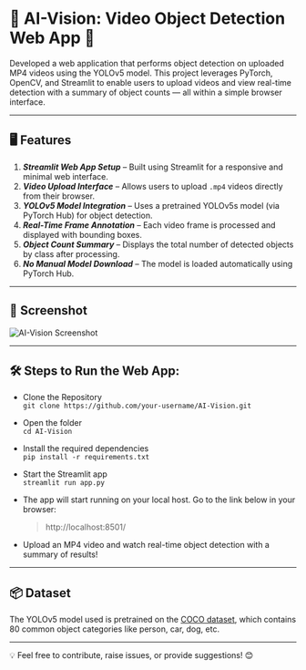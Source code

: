 # 🎯 AI-Vision: Video Object Detection Web App 🚀

Developed a web application that performs object detection on uploaded MP4 videos using the YOLOv5 model. This project leverages PyTorch, OpenCV, and Streamlit to enable users to upload videos and view real-time detection with a summary of object counts — all within a simple browser interface.

---

## 🖥️ Features

1. ***Streamlit Web App Setup*** – Built using Streamlit for a responsive and minimal web interface.
2. ***Video Upload Interface*** – Allows users to upload `.mp4` videos directly from their browser.
3. ***YOLOv5 Model Integration*** – Uses a pretrained YOLOv5s model (via PyTorch Hub) for object detection.
4. ***Real-Time Frame Annotation*** – Each video frame is processed and displayed with bounding boxes.
5. ***Object Count Summary*** – Displays the total number of detected objects by class after processing.
6. ***No Manual Model Download*** – The model is loaded automatically using PyTorch Hub.

---

## 📸 Screenshot

![AI-Vision Screenshot]([https://github.com/teja16asv/AI-Vision/issues/1#issue-3256909693](https://private-user-images.githubusercontent.com/145701247/469860070-8701ec81-eba0-44ac-a272-8d84c3fabfb2.png?jwt=eyJhbGciOiJIUzI1NiIsInR5cCI6IkpXVCJ9.eyJpc3MiOiJnaXRodWIuY29tIiwiYXVkIjoicmF3LmdpdGh1YnVzZXJjb250ZW50LmNvbSIsImtleSI6ImtleTUiLCJleHAiOjE3NTMyODY0OTUsIm5iZiI6MTc1MzI4NjE5NSwicGF0aCI6Ii8xNDU3MDEyNDcvNDY5ODYwMDcwLTg3MDFlYzgxLWViYTAtNDRhYy1hMjcyLThkODRjM2ZhYmZiMi5wbmc_WC1BbXotQWxnb3JpdGhtPUFXUzQtSE1BQy1TSEEyNTYmWC1BbXotQ3JlZGVudGlhbD1BS0lBVkNPRFlMU0E1M1BRSzRaQSUyRjIwMjUwNzIzJTJGdXMtZWFzdC0xJTJGczMlMkZhd3M0X3JlcXVlc3QmWC1BbXotRGF0ZT0yMDI1MDcyM1QxNTU2MzVaJlgtQW16LUV4cGlyZXM9MzAwJlgtQW16LVNpZ25hdHVyZT1iMjYwM2ExZWI5OGExNjg1YjI4NWZhMWYzNmQ4YTgzYTA5NGMwOWQ3ODc0OTNjMmQ4YjE4NjQwMDgyMzcxOWIxJlgtQW16LVNpZ25lZEhlYWRlcnM9aG9zdCJ9.P_HRF8X1fa-TlDHyRF_DTF0V7d7kEgjP6Cb7o0fZEGQ))


---

## 🛠️ Steps to Run the Web App:

* Clone the Repository  
    `git clone https://github.com/your-username/AI-Vision.git`

* Open the folder  
    `cd AI-Vision`

* Install the required dependencies  
    `pip install -r requirements.txt`

* Start the Streamlit app  
    `streamlit run app.py`

* The app will start running on your local host. Go to the link below in your browser:
  
    > http://localhost:8501/

* Upload an MP4 video and watch real-time object detection with a summary of results!

---

## 📦 Dataset

The YOLOv5 model used is pretrained on the [COCO dataset](https://cocodataset.org/#home), which contains 80 common object categories like person, car, dog, etc.

---

💡 Feel free to contribute, raise issues, or provide suggestions! 😊  

